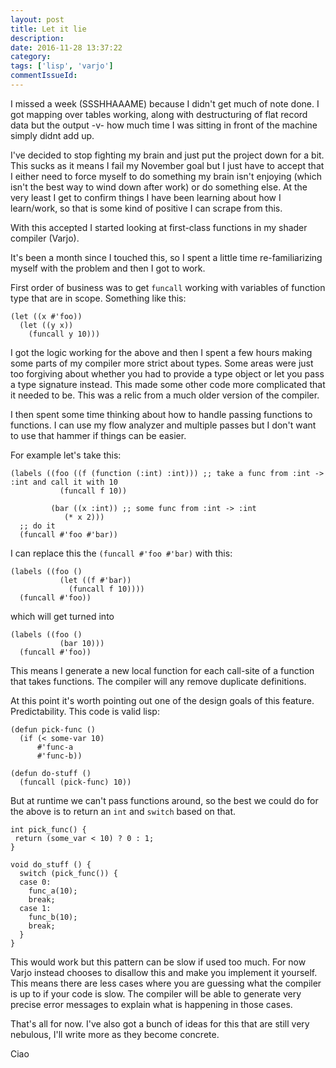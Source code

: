 ```yaml
---
layout: post
title: Let it lie
description:
date: 2016-11-28 13:37:22
category:
tags: ['lisp', 'varjo']
commentIssueId:
---
```


I missed a week (SSSHHAAAME) because I didn't get much of note done. I got mapping over tables working, along with destructuring of flat record data but the output -v- how much time I was sitting in front of the machine simply didnt add up.

I've decided to stop fighting my brain and just put the project down for a bit. This sucks as it means I fail my November goal but I just have to accept that I either need to force myself to do something my brain isn't enjoying (which isn't the best way to wind down after work) or do something else. At the very least I get to confirm things I have been learning about how I learn/work, so that is some kind of positive I can scrape from this.

With this accepted I started looking at first-class functions in my shader compiler (Varjo).

It's been a month since I touched this, so I spent a little time re-familiarizing myself with the problem and then I got to work.

First order of business was to get `funcall` working with variables of function type that are in scope. Something like this:


    (let ((x #'foo))
      (let ((y x))
        (funcall y 10)))


I got the logic working for the above and then I spent a few hours making some parts of my compiler more strict about types. Some areas were just too forgiving about whether you had to provide a type object or let you pass a type signature instead. This made some other code more complicated that it needed to be. This was a relic from a much older version of the compiler.

I then spent some time thinking about how to handle passing functions to functions. I can use my flow analyzer and multiple passes but I don't want to use that hammer if things can be easier.

For example let's take this:


    (labels ((foo ((f (function (:int) :int))) ;; take a func from :int -> :int and call it with 10
               (funcall f 10))

             (bar ((x :int)) ;; some func from :int -> :int
                (* x 2)))
      ;; do it
      (funcall #'foo #'bar))


I can replace this the `(funcall #'foo #'bar)` with this:


    (labels ((foo ()
               (let ((f #'bar))
                 (funcall f 10))))
      (funcall #'foo))


which will get turned into



    (labels ((foo ()
               (bar 10)))
      (funcall #'foo))


This means I generate a new local function for each call-site of a function that takes functions. The compiler will any remove duplicate definitions.


At this point it's worth pointing out one of the design goals of this feature. Predictability. This code is valid lisp:


    (defun pick-func ()
      (if (< some-var 10)
          #'func-a
          #'func-b))

    (defun do-stuff ()
      (funcall (pick-func) 10))


But at runtime we can't pass functions around, so the best we could do for the above is to return an `int` and `switch` based on that.

    int pick_func() {
     return (some_var < 10) ? 0 : 1;
    }

    void do_stuff () {
      switch (pick_func()) {
      case 0:
        func_a(10);
        break;
      case 1:
        func_b(10);
        break;
      }
    }

This would work but this pattern can be slow if used too much. For now Varjo instead chooses to disallow this and make you implement it yourself. This means there are less cases where you are guessing what the compiler is up to if your code is slow. The compiler will be able to generate very precise error messages to explain what is happening in those cases.


That's all for now. I've also got a bunch of ideas for this that are still very nebulous, I'll write more as they become concrete.

Ciao
